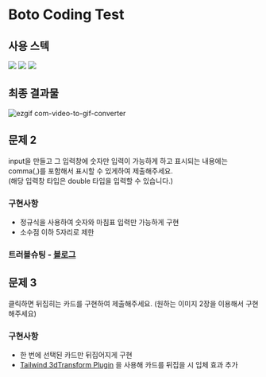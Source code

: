 # Boto Coding Test

## 사용 스텍
<img src="https://img.shields.io/badge/TypeScript-007ACC?style=for-the-badge&logo=typescript&logoColor=white"/>
<img src="https://img.shields.io/badge/React-20232A?style=for-the-badge&logo=react&logoColor=61DAFB"/>
<img src="https://img.shields.io/badge/Tailwind_CSS-38B2AC?style=for-the-badge&logo=tailwind-css&logoColor=white"/>


## 최종 결과물
![ezgif com-video-to-gif-converter](https://github.com/jihyun-j/boto-coding-test/assets/80092348/8b6a2b1f-ab08-4ae5-8d09-b51eac682ec0)



## 문제 2
input을 만들고 그 입력창에 숫자만 입력이 가능하게 하고 표시되는 내용에는 comma(,)를 포함해서 표시할 수 있게하여 제출해주세요. <br>
(해당 입력창 타입은 double 타입을 입력할 수 있습니다.)

### 구현사항
- 정규식을 사용하여 숫자와 마침표 입력만 가능하게 구현
- 소수점 이하 5자리로 제한

### 트러블슈팅 - [블로그](https://medium.com/@jihyun-j/%EC%B2%9C-%EB%8B%A8%EC%9C%84%EB%A7%88%EB%8B%A4-comma-%EC%B6%94%EA%B0%80%EC%99%80-%EC%86%8C%EC%88%98%EC%A0%90-%ED%97%88%EC%9A%A9-react-typescript-b708e6da91d0)


## 문제 3 
클릭하면 뒤집히는 카드를 구현하여 제출해주세요. (원하는 이미지 2장을 이용해서 구현해주세요)

### 구현사항
- 한 번에 선택된 카드만 뒤집어지게 구현
- [Tailwind 3dTransform Plugin](https://xpd-kasun.github.io/tailwind-3dtransform-plugin/) 을 사용해 카드를 뒤집을 시 입체 효과 추가


